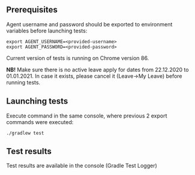 ## Prerequisites

Agent username and password should be exported to environment 
variables before launching tests:

```
export AGENT_USERNAME=<provided-username>
export AGENT_PASSWORD=<provided-password>
```
Current version of tests is running on Chrome version 86.

**NB!** Make sure there is no active leave apply for dates from 22.12.2020
to 01.01.2021. In case it exists, please cancel it (Leave->My Leave) before running tests.


## Launching tests
Execute command in the same console, where previous 2 export commands were executed:

```
./gradlew test
```   
   
## Test results

Test results are available in the console (Gradle Test Logger)
